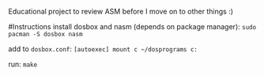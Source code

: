 Educational project to review ASM before I move on to other things :)

#Instructions
install dosbox and nasm (depends on package manager):
`sudo pacman -S dosbox nasm`

add to `dosbox.conf`:
`[autoexec]
mount c ~/dosprograms
c:`

run:
`make`

